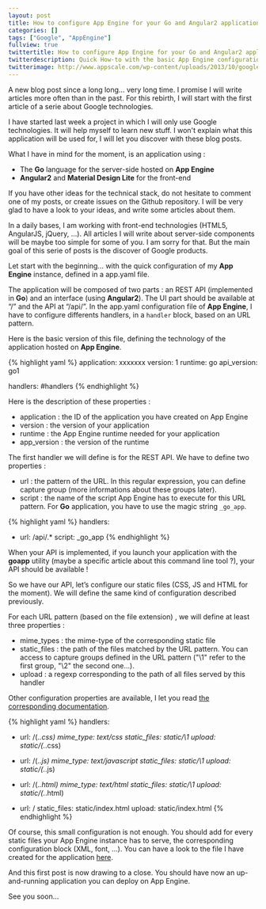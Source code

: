```yaml
---
layout: post
title: How to configure App Engine for your Go and Angular2 application
categories: []
tags: ["Google", "AppEngine"]
fullview: true
twittertitle: How to configure App Engine for your Go and Angular2 application
twitterdescription: Quick How-to with the basic App Engine configuration for an applicaiton using REST API and static files
twitterimage: http://www.appscale.com/wp-content/uploads/2013/10/google-app-engine-logo.png
---
```


A new blog post since a long long… very long time. I promise I will write articles more often than in the past. For this rebirth, I will start with the first article of a serie about Google technologies. 

I have started last week a project in which I will only use Google technologies. It will help myself to learn new stuff. I won't explain what this application will be used for, I will let you discover with these blog posts.

What I have in mind for the moment, is an application using : 

- The **Go** language for the server-side hosted on **App Engine**
- **Angular2** and **Material Design Lite** for the front-end

If you have other ideas for the technical stack, do not hesitate to comment one of my posts, or create issues on the Github repository. I will be very glad to have a look to your ideas, and write some articles about them.

In a daily bases, I am working with front-end technologies (HTML5, AngularJS, jQuery, ...). All articles I will write about server-side components will be maybe too simple for some of you. I am sorry for that. But the main goal of this serie of posts is the discover of Google products. 

Let start with the beginning… with the quick configuration of my **App Engine** instance, defined in a app.yaml file. 

The application will be composed of two parts : an REST API (implemented in **Go**) and an interface (using **Angular2**). The UI part should be available at “/” and the API at “/api/”. In the app.yaml configuration file of **App Engine**, I have to configure differents handlers, in a `handler` block,  based on an URL pattern. 

Here is the basic version of this file, defining the technology of the application hosted on **App Engine**. 


{% highlight yaml %}
application: xxxxxxx
version: 1
runtime: go
api_version: go1

handlers:
#handlers
{% endhighlight %}


Here is the description of these properties : 

- application : the ID of the application you have created on App Engine
- version : the version of your application
- runtime : the App Engine runtime needed for your application
- app_version : the version of the runtime

The first handler we will define is for the REST API. We have to define two properties :

- url : the pattern of the URL. In this regular expression, you can define capture group (more informations about these groups later). 
- script : the name of the script App Engine has to execute for this URL pattern. For **Go** application, you have to use the magic string `_go_app`.

{% highlight yaml %}
handlers:
- url: /api/.*
  script: _go_app
{% endhighlight %}

When your API is implemented, if you launch your application with the **goapp** utility (maybe a specific article about this command line tool ?), your API should be available !

So we have our API, let’s configure our static files (CSS, JS and HTML for the moment). We will define the same kind of configuration described previously. 

For each URL pattern (based on the file extension) , we will define at least three properties : 

- mime_types : the mime-type of the corresponding static file
- static_files : the path of the files matched by the URL pattern. You can access to capture groups defined in the URL pattern ("\1" refer to the first group, "\2" the second one...).
- upload : a regexp corresponding to the path of all files served by this handler

Other configuration properties are available, I let you read [the corresponding documentation](https://cloud.google.com/appengine/docs/python/config/appconfig#Python_app_yaml_Static_file_pattern_handlers).

{% highlight yaml %}
handlers:
- url: /(.*\.css)
  mime_type: text/css
  static_files: static/\1
  upload: static/(.*\.css)

- url: /(.*\.js)
  mime_type: text/javascript
  static_files: static/\1
  upload: static/(.*\.js)

- url: /(.*\.html)
  mime_type: text/html
  static_files: static/\1
  upload: static/(.*\.html)

- url: /
  static_files: static/index.html
  upload: static/index.html
{% endhighlight %}


Of course, this small configuration is not enough. You should add for every static files your App Engine instance has to serve, the corresponding configuration block (XML, font, …). You can have a look to the file I have created for the application [here](https://github.com/Gillespie59/google-project/blob/master/app.yaml).

And this first post is now drawing to a close. You should have now an up-and-running application you can deploy on App Engine. 

See you soon...



